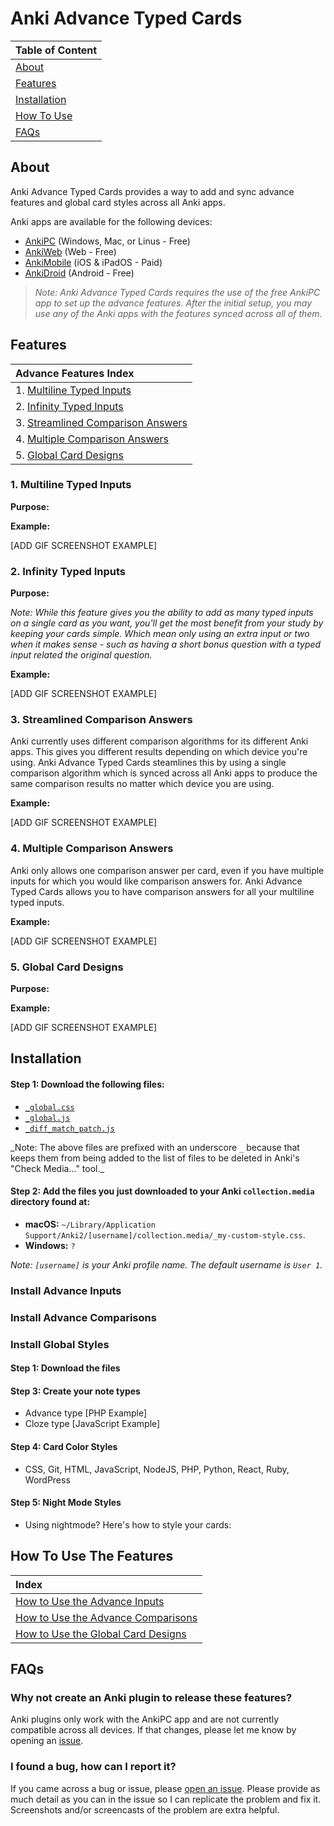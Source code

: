 # Anki Advance Typed Cards

| Table of Content                                |
| :---------------------------------------------- |
| [About](#about)                                 |
| [Features](#features)                           |
| [Installation](#installation)                   |
| [How To Use](#how-to-use) |
| [FAQs](#faqs)                                   |

## About

Anki Advance Typed Cards provides a way to add and sync advance features and global card styles across all Anki apps.

Anki apps are available for the following devices:

- [AnkiPC](https://apps.ankiweb.net/) (Windows, Mac, or Linus - Free)
- [AnkiWeb](https://ankiweb.net) (Web - Free)
- [AnkiMobile](https://itunes.apple.com/us/app/ankimobile-flashcards/id373493387) (iOS & iPadOS - Paid)
- [AnkiDroid](https://play.google.com/store/apps/details?id=com.ichi2.anki) (Android - Free)

> _Note: Anki Advance Typed Cards requires the use of the free AnkiPC app to set up the advance features. After the initial setup, you may use any of the Anki apps with the features synced across all of them._

## Features

| Advance Features Index                                                 |
| :--------------------------------------------------------------------- |
| 1. [Multiline Typed Inputs](#1-multiline-typed-inputs)                 |
| 2. [Infinity Typed Inputs](#2-infinity-typed-inputs)                   |
| 3. [Streamlined Comparison Answers](#3-streamlined-comparison-answers) |
| 4. [Multiple Comparison Answers](#4-multiple-comparison-answers)       |
| 5. [Global Card Designs](#5-global-card-designs)                       |

<!-- ### The Main Features
1. The ability to quickly modify the design of your cards globally with CSS and have the styles sync across all Anki apps.
2. The ability to add multiline typed inputs to your cards that work on all Anki apps.
3. The ability to have as many multiline inputs as you want in a single card.
4. Streamlined comparison answers that work with multiline inputs across all Anki apps.
5. No limit to how many comparison answers you can have per card. -->

### 1. Multiline Typed Inputs

**Purpose:**

**Example:**

[ADD GIF SCREENSHOT EXAMPLE]

### 2. Infinity Typed Inputs

**Purpose:**

_Note: While this feature gives you the ability to add as many typed inputs on a single card as you want, you'll get the most benefit from your study by keeping your cards simple. Which mean only using an extra input or two when it makes sense - such as having a short bonus question with a typed input related the original question._

**Example:**

[ADD GIF SCREENSHOT EXAMPLE]

### 3. Streamlined Comparison Answers

Anki currently uses different comparison algorithms for its different Anki apps. This gives you different results depending on which device you're using. Anki Advance Typed Cards steamlines this by using a single comparison algorithm which is synced across all Anki apps to produce the same comparison results no matter which device you are using.

**Example:**

[ADD GIF SCREENSHOT EXAMPLE]

### 4. Multiple Comparison Answers

Anki only allows one comparison answer per card, even if you have multiple inputs for which you would like comparison answers for. Anki Advance Typed Cards allows you to have comparison answers for all your multiline typed inputs.

**Example:**

[ADD GIF SCREENSHOT EXAMPLE]

### 5. Global Card Designs

**Purpose:**

**Example:**

[ADD GIF SCREENSHOT EXAMPLE]

## Installation

#### Step 1: Download the following files:

- [`_global.css`](https://github.com/jacobcassidy/anki-advance-typed-cards/blob/main/collection.media/_global.css)
- [`_global.js`](https://github.com/jacobcassidy/anki-advance-typed-cards/blob/main/collection.media/_global.js)
- [`_diff_match_patch.js`](https://github.com/jacobcassidy/anki-advance-typed-cards/blob/main/collection.media/_diff_match_patch.js)

_Note: The above files are prefixed with an underscore `_` because that keeps them from being added to the list of files to be deleted in Anki's "Check Media..." tool.\_

#### Step 2: Add the files you just downloaded to your Anki `collection.media` directory found at:

- **macOS:** `~/Library/Application Support/Anki2/[username]/collection.media/_my-custom-style.css`.
- **Windows:** `?`

_Note: `[username]` is your Anki profile name. The default username is `User 1`._

### Install Advance Inputs

### Install Advance Comparisons

### Install Global Styles

#### Step 1: Download the files

#### Step 3: Create your note types

- Advance type [PHP Example]
- Cloze type [JavaScript Example]

#### Step 4: Card Color Styles

- CSS, Git, HTML, JavaScript, NodeJS, PHP, Python, React, Ruby, WordPress

#### Step 5: Night Mode Styles

- Using nightmode? Here's how to style your cards:

## How To Use The Features

| Index                               |
| :----------------------------------------------------- |
| [How to Use the Advance Inputs](#)              |
| [How to Use the Advance Comparisons](#)    |
| [How to Use the Global Card Designs](#)                |

## FAQs

### Why not create an Anki plugin to release these features?

Anki plugins only work with the AnkiPC app and are not currently compatible across all devices. If that changes, please let me know by opening an [issue](https://github.com/jacobcassidy/anki-advance-typed-cards/issues).

### I found a bug, how can I report it?

If you came across a bug or issue, please [open an issue](https://github.com/jacobcassidy/anki-advance-typed-cards/issues). Please provide as much detail as you can in the issue so I can replicate the problem and fix it. Screenshots and/or screencasts of the problem are extra helpful.

